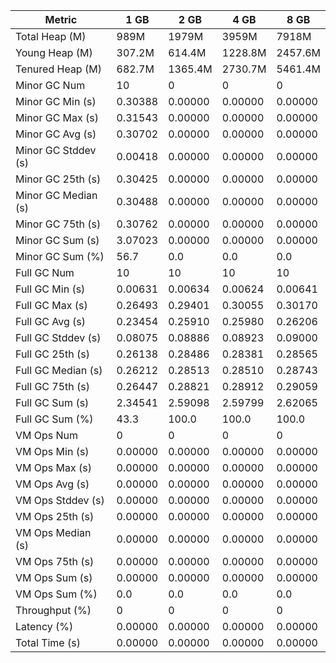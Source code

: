 | Metric | 1 GB | 2 GB | 4 GB | 8 GB |
|------|----|----|----|----|
| Total Heap (M) | 989M | 1979M | 3959M | 7918M |
| Young Heap (M) | 307.2M | 614.4M | 1228.8M | 2457.6M |
| Tenured Heap (M) | 682.7M | 1365.4M | 2730.7M | 5461.4M |
| Minor GC Num | 10 | 0 | 0 | 0 |
| Minor GC Min (s) | 0.30388 | 0.00000 | 0.00000 | 0.00000 |
| Minor GC Max (s) | 0.31543 | 0.00000 | 0.00000 | 0.00000 |
| Minor GC Avg (s) | 0.30702 | 0.00000 | 0.00000 | 0.00000 |
| Minor GC Stddev (s) | 0.00418 | 0.00000 | 0.00000 | 0.00000 |
| Minor GC 25th (s) | 0.30425 | 0.00000 | 0.00000 | 0.00000 |
| Minor GC Median (s) | 0.30488 | 0.00000 | 0.00000 | 0.00000 |
| Minor GC 75th (s) | 0.30762 | 0.00000 | 0.00000 | 0.00000 |
| Minor GC Sum (s) | 3.07023 | 0.00000 | 0.00000 | 0.00000 |
| Minor GC Sum (%) | 56.7 | 0.0 | 0.0 | 0.0 |
| Full GC Num | 10 | 10 | 10 | 10 |
| Full GC Min (s) | 0.00631 | 0.00634 | 0.00624 | 0.00641 |
| Full GC Max (s) | 0.26493 | 0.29401 | 0.30055 | 0.30170 |
| Full GC Avg (s) | 0.23454 | 0.25910 | 0.25980 | 0.26206 |
| Full GC Stddev (s) | 0.08075 | 0.08886 | 0.08923 | 0.09000 |
| Full GC 25th (s) | 0.26138 | 0.28486 | 0.28381 | 0.28565 |
| Full GC Median (s) | 0.26212 | 0.28513 | 0.28510 | 0.28743 |
| Full GC 75th (s) | 0.26447 | 0.28821 | 0.28912 | 0.29059 |
| Full GC Sum (s) | 2.34541 | 2.59098 | 2.59799 | 2.62065 |
| Full GC Sum (%) | 43.3 | 100.0 | 100.0 | 100.0 |
| VM Ops Num | 0 | 0 | 0 | 0 |
| VM Ops Min (s) | 0.00000 | 0.00000 | 0.00000 | 0.00000 |
| VM Ops Max (s) | 0.00000 | 0.00000 | 0.00000 | 0.00000 |
| VM Ops Avg (s) | 0.00000 | 0.00000 | 0.00000 | 0.00000 |
| VM Ops Stddev (s) | 0.00000 | 0.00000 | 0.00000 | 0.00000 |
| VM Ops 25th (s) | 0.00000 | 0.00000 | 0.00000 | 0.00000 |
| VM Ops Median (s) | 0.00000 | 0.00000 | 0.00000 | 0.00000 |
| VM Ops 75th (s) | 0.00000 | 0.00000 | 0.00000 | 0.00000 |
| VM Ops Sum (s) | 0.00000 | 0.00000 | 0.00000 | 0.00000 |
| VM Ops Sum (%) | 0.0 | 0.0 | 0.0 | 0.0 |
| Throughput (%) | 0 | 0 | 0 | 0 |
| Latency (%) | 0.00000 | 0.00000 | 0.00000 | 0.00000 |
| Total Time (s) | 0.00000 | 0.00000 | 0.00000 | 0.00000 |

